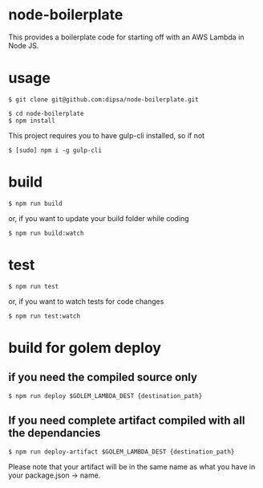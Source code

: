 # node-boilerplate

This provides a boilerplate code for starting off with an AWS Lambda in Node JS.

# usage

```shell
$ git clone git@github.com:dipsa/node-boilerplate.git
```

```shell
$ cd node-boilerplate
$ npm install
```

This project requires you to have gulp-cli installed, so if not

```shell
$ [sudo] npm i -g gulp-cli
```

# build

```shell
$ npm run build
```

or, if you want to update your build folder while coding

```shell
$ npm run build:watch
```

# test

```shell
$ npm run test
```

or, if you want to watch tests for code changes

```shell
$ npm run test:watch
```

# build for golem deploy

## if you need the compiled source only

```shell
$ npm run deploy $GOLEM_LAMBDA_DEST {destination_path}
```

## If you need complete artifact compiled with all the dependancies

```shell
$ npm run deploy-artifact $GOLEM_LAMBDA_DEST {destination_path}
```

Please note that your artifact will be in the same name as what you have in your package.json -> name.
